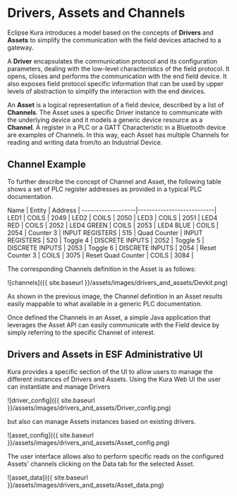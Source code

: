 # Drivers, Assets and Channels

Eclipse Kura introduces a model based on the concepts of **Drivers** and **Assets** to simplify the communication with the field devices attached to a gateway.

A **Driver** encapsulates the communication protocol and its configuration parameters, dealing with the low-level characteristics of the field protocol. It opens, closes and performs the communication with the end field device. It also exposes field protocol specific information that can be used by upper levels of abstraction to simplify the interaction with the end devices.

An **Asset** is a logical representation of a field device, described by a list of **Channels**. The Asset uses a specific Driver instance to communicate with the underlying device and it models a generic device resource as a **Channel**. A register in a PLC or a GATT Characteristic in a Bluetooth device are examples of Channels. In this way, each Asset has multiple Channels for reading and writing data from/to an Industrial Device.

## Channel Example
To further describe the concept of Channel and Asset, the following table shows a set of PLC register addresses as provided in a typical PLC documentation.

Name               | Entity          | Address |
-------------------|---------------------------|
LED1               | COILS           | 2049    |
LED2               | COILS           | 2050    |
LED3               | COILS           | 2051    |
LED4 RED           | COILS           | 2052    |
LED4 GREEN         | COILS           | 2053    |
LED4 BLUE          | COILS           | 2054    |
Counter 3          | INPUT REGISTERS | 515     |
Quad Counter       | INPUT REGISTERS | 520     |
Toggle 4           | DISCRETE INPUTS | 2052    |
Toggle 5           | DISCRETE INPUTS | 2053    |
Toggle 6           | DISCRETE INPUTS | 2054    |
Reset Counter 3    | COILS           | 3075    |
Reset Quad Counter | COILS           | 3084    |

The corresponding Channels definition in the Asset is as follows:

![channels]({{ site.baseurl }}/assets/images/drivers_and_assets/Devkit.png)

As shown in the previous image, the Channel definition in an Asset results easily mappable to what available in a generic PLC documentation. 

Once defined the Channels in an Asset, a simple Java application that leverages the Asset API can easily communicate with the Field device by simply referring to the specific Channel of interest.

## Drivers and Assets in ESF Administrative UI
Kura provides a specific section of the UI to allow users to manage the different instances of Drivers and Assets.
Using the Kura Web UI the user can instantiate and manage Drivers

![driver_config]({{ site.baseurl }}/assets/images/drivers_and_assets/Driver_config.png)

but also can manage Assets instances based on existing drivers.

![asset_config]({{ site.baseurl }}/assets/images/drivers_and_assets/Asset_config.png)

The user interface allows also to perform specific reads on the configured Assets' channels clicking on the Data tab for the selected Asset.

![asset_data]({{ site.baseurl }}/assets/images/drivers_and_assets/Asset_data.png)
